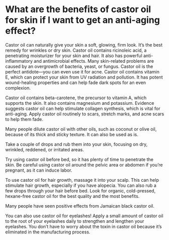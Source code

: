 # What are the benefits of castor oil for skin if I want to get an anti-aging effect?

Castor oil can naturally give your skin a soft, glowing, firm look. It’s the best remedy for wrinkles or dry skin. Castor oil contains ricinoleic acid, a penetrating moisturizer for your skin and hair. It also has powerful anti-inflammatory and antimicrobial effects. Many skin-related problems are caused by an overgrowth of bacteria, yeast, or fungus. Castor oil is the perfect antidote—you can even use it for acne. Castor oil contains vitamin E, which can protect your skin from UV radiation and pollution. It has potent wound-healing properties and can help fade dark spots for an even complexion.

Castor oil contains beta-carotene, the precursor to vitamin A, which supports the skin. It also contains magnesium and potassium. Evidence suggests castor oil can help stimulate collagen synthesis, which is vital for anti-aging. Apply castor oil routinely to scars, stretch marks, and acne scars to help them fade.

Many people dilute castor oil with other oils, such as coconut or olive oil, because of its thick and sticky texture. It can also be used as is.

Take a couple of drops and rub them into your skin, focusing on dry, wrinkled, reddened, or irritated areas.

Try using castor oil before bed, so it has plenty of time to penetrate the skin. Be careful using castor oil around the pelvic area or abdomen if you’re pregnant, as it can induce labor.

To use castor oil for hair growth, massage it into your scalp. This can help stimulate hair growth, especially if you have alopecia. You can also rub a few drops through your hair before bed. Look for organic, cold-pressed, hexane-free castor oil for the best quality and the most benefits.

Many people have seen positive effects from Jamaican black castor oil.

You can also use castor oil for eyelashes! Apply a small amount of castor oil to the root of your eyelashes daily to strengthen and lengthen your eyelashes. You don’t have to worry about the toxin in castor oil because it’s eliminated in the manufacturing process.